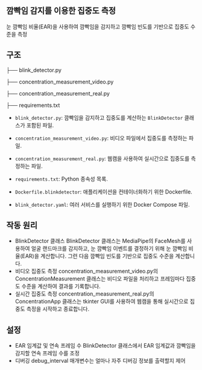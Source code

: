 ## 깜빡임 감지를 이용한 집중도 측정

눈 깜빡임 비율(EAR)을 사용하여 깜빡임을 감지하고 깜빡임 빈도를 기반으로 집중도 수준을 측정

## 구조
├── blink_detector.py

├── concentration_measurement_video.py

├── concentration_measurement_real.py

├── requirements.txt




- `blink_detector.py`: 깜빡임을 감지하고 집중도를 계산하는 `BlinkDetector` 클래스가 포함된 파일.
- `concentration_measurement_video.py`: 비디오 파일에서 집중도를 측정하는 파일.
- `concentration_measurement_real.py`: 웹캠을 사용하여 실시간으로 집중도를 측정하는 파일.
- `requirements.txt`: Python 종속성 목록.

- `Dockerfile.blinkdetector`: 애플리케이션을 컨테이너화하기 위한 Dockerfile.
- `blink_detector.yaml`: 여러 서비스를 실행하기 위한 Docker Compose 파일.


## 작동 원리
- BlinkDetector 클래스
BlinkDetector 클래스는 MediaPipe의 FaceMesh를 사용하여 얼굴 랜드마크를 감지하고, 눈 깜빡임 이벤트를 결정하기 위해 눈 깜빡임 비율(EAR)을 계산합니다. 
그런 다음 깜빡임 빈도를 기반으로 집중도 수준을 계산합니다.
- 비디오 집중도 측정
concentration_measurement_video.py의 ConcentrationMeasurement 클래스는 비디오 파일을 처리하고 프레임마다 집중도 수준을 계산하여 결과를 기록합니다.
- 실시간 집중도 측정
concentration_measurement_real.py의 ConcentrationApp 클래스는 tkinter GUI를 사용하여 웹캠을 통해 실시간으로 집중도 측정을 시작하고 종료합니다.

## 설정
- EAR 임계값 및 연속 프레임 수
BlinkDetector 클래스에서 EAR 임계값과 깜빡임을 감지할 연속 프레임 수를 조정
- 디버깅
debug_interval 매개변수는 얼마나 자주 디버깅 정보를 출력할지 제어
